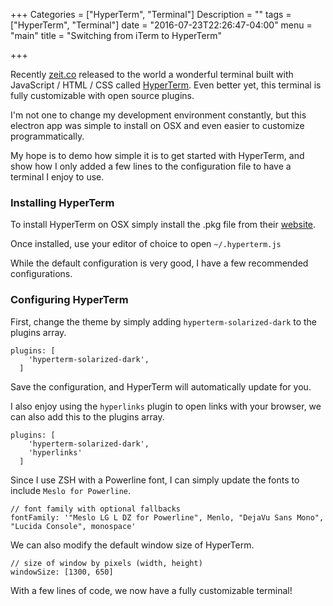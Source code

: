 +++
Categories = ["HyperTerm", "Terminal"]
Description = ""
tags = ["HyperTerm", "Terminal"]
date = "2016-07-23T22:26:47-04:00"
menu = "main"
title = "Switching from iTerm to HyperTerm"

+++

Recently [zeit.co](https://zeit.co/) released to the world a wonderful terminal built with JavaScript / HTML / CSS called [HyperTerm](https://hyperterm.org/). Even better yet, this terminal is fully customizable with open source plugins.

I'm not one to change my development environment constantly, but this electron app was simple to install on OSX and even easier to customize programmatically.

My hope is to demo how simple it is to get started with HyperTerm, and show how I only added a few lines to the configuration file to have a terminal I enjoy to use.

### Installing HyperTerm

To install HyperTerm on OSX simply install the .pkg file from their [website](https://hyperterm.org/#installation).

Once installed, use your editor of choice to open `~/.hyperterm.js`

While the default configuration is very good, I have a few recommended configurations.

### Configuring HyperTerm

First, change the theme by simply adding `hyperterm-solarized-dark` to the plugins array.

```
plugins: [
    'hyperterm-solarized-dark',
  ]
```

Save the configuration, and HyperTerm will automatically update for you.

I also enjoy using the `hyperlinks` plugin to open links with your browser, we can also add this to the plugins array.

```
plugins: [
    'hyperterm-solarized-dark',
    'hyperlinks'
  ]
```

Since I use ZSH with a Powerline font, I can simply update the fonts to include `Meslo for Powerline`.

```
// font family with optional fallbacks
fontFamily: '"Meslo LG L DZ for Powerline", Menlo, "DejaVu Sans Mono", "Lucida Console", monospace'
```

We can also modify the default window size of HyperTerm.

```
// size of window by pixels (width, height)
windowSize: [1300, 650]
```

With a few lines of code, we now have a fully customizable terminal!
